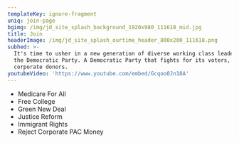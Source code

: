 ```yaml
---
templateKey: ignore-fragment
uniq: join-page
bgimg: /img/jd_site_splash_background_1920x980_111618_mid.jpg
title: Join
headerImage: /img/jd_site_splash_ourtime_header_800x200_111618.png
subhed: >-
  It's time to usher in a new generation of diverse working class leaders into
  the Democratic Party. A Democratic Party that fights for its voters, not just
  corporate donors.
youtubeVideo: 'https://www.youtube.com/embed/Gcqoo0Jn18A'
---
```


- Medicare For All
- Free College
- Green New Deal
- Justice Reform
- Immigrant Rights
- Reject Corporate PAC Money
